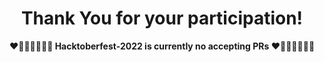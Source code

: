 <h1 align="center"> Thank You for your participation! </h1>


<p align = "center"><b> ❤️🧡💛💚💜💙🖤 Hacktoberfest-2022 is currently no accepting PRs ❤️🧡💛💚💜💙🖤 </b></p>


<!-- <h1 align="center">  Hacktober Fest 2022 </h1>
<p align = "center"><b>:tada: Open source is not only about contribution, it is more than that! :tada:</b></p><br>
<p align = "center">
  <img src = "https://res.cloudinary.com/practicaldev/image/fetch/s--ds97LCK---/c_imagga_scale,f_auto,fl_progressive,h_420,q_auto,w_1000/https://dev-to-uploads.s3.amazonaws.com/uploads/articles/ymlmr15l83rrjq8natft.jpg" width="90%"/>
</p>

This repository is intended for those who are new to open source and GitHub. So, what's stopping you?! Make your first donation to open source and walk away with goodies. :tshirt::package:
<br>

## <b>What is Hacktober Fest?</b>

Hacktoberfest is a month-long open source contribution initiative sponsored in October by DigitalOcean to support open source development. Hacktoberfest promotes engagement in the open source community, which is growing year after year. Whether you are an experienced programmer or a beginner, Hacktoberfest thanks all contributors for their vital contributions to the open source community. Completing the challenge grants you access to limited edition goods and other exciting rewards.
<br>

## <b>How to receive swags?</b>
- Register yourself at the [Hacktober Fest Website](https://hacktoberfest.com/)
- Create four pull requests from participating repositories (repositories with the 'hacktoberfest' subject).
- Successfully merged PRs will be validated further for 14 days.
- After that, the PR is accepted
- Must! All PRs must be done between October 1 to October 31 to be eligible for swags.<br>

## <b>How to contribute?</b>
Read [`RULES.md`](https://github.com/Deepak-Perla/Hacktoberfest-2022/blob/main/RULES.md) before creating a pull request

**PRs violating the rules will be closed and reported *Spam*! :x:**
<br>

_If you're not comfortable with command line, [here are tutorials using GUI tools.](https://docs.github.com/en/desktop/installing-and-configuring-github-desktop/overview/getting-started-with-github-desktop)_
_If you don't have git on your machine, [install it](https://help.github.com/articles/set-up-git/)._

**1.**  Fork the repository.

<img align="center" src="https://firstcontributions.github.io/assets/Readme/fork.png" alt="fork this repository" />

**2.**  Clone your forked copy of the project.

```
git clone  https://github.com/Deepak-Perla/Hacktoberfest-2022.git
```

**3.** Navigate to the project directory :file_folder: .

```
cd Hacktoberfest-2022
```

**4.** Add a reference(remote) to the original repository.

```
git remote add upstream https://github.com/Deepak-Perla/Hacktoberfest-2022.git
```

**5.** Check the remotes for this repository.
```
git remote -v
```

**6.** Always take a pull from the upstream repository to your master branch to keep it at par with the main project(updated repository).

```
git pull upstream main
```

**7.** Create a new branch.

```
git checkout -b <your_branch_name>
```

**8.** Perform your desired changes to the code base.


**9.** Track your changes:heavy_check_mark: .

```
git add *
```

**10.** Commit your changes .

```
git commit -m "Message"
```

**11.** Push the committed changes in your feature branch to your remote repo.
```
git push -u origin <your_branch_name>
```

**12.** To create a pull request, click on `compare and pull requests`. Please ensure you compare your feature branch to the desired branch of the repository you are supposed to make a PR to.

Not a developer or programmer? Don't worry! Add useful documentation and fix grammatical errors in the `README` file. Every single contribution of yours will benefit your open source venture.<br>

## <b>License</b>

This repository and the contained files are licensed under MIT License.
<br>

---

<p align = "center"><b> ❤️🧡💛💚💜💙🖤 Thank You for your participation! ❤️🧡💛💚💜💙🖤 </b></p>
 -->
